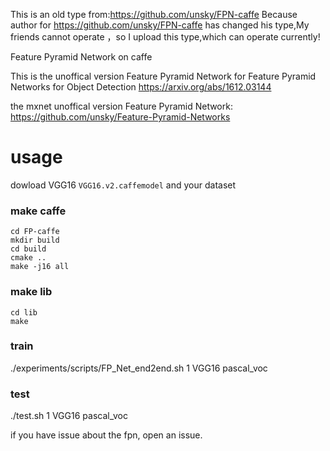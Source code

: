 This is an  old type from:https://github.com/unsky/FPN-caffe
Because author for https://github.com/unsky/FPN-caffe has changed his type,My friends cannot operate ，so I upload
this type,which can operate currently!

Feature Pyramid Network on caffe

This is the unoffical version  Feature Pyramid Network for Feature Pyramid Networks for Object Detection https://arxiv.org/abs/1612.03144


the mxnet unoffical version  Feature Pyramid Network: https://github.com/unsky/Feature-Pyramid-Networks 
# usage
dowload VGG16 `VGG16.v2.caffemodel` and your dataset
### make caffe
```
cd FP-caffe
mkdir build
cd build
cmake ..
make -j16 all
```
### make lib

```
cd lib
make 
```
### train

./experiments/scripts/FP_Net_end2end.sh 1 VGG16 pascal_voc

### test
./test.sh 1 VGG16 pascal_voc

if you have issue about the fpn, open an issue.
